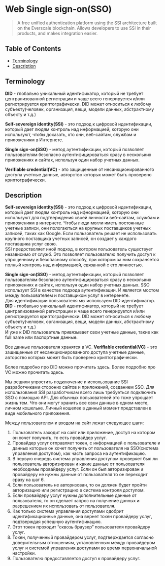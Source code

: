 # Web Single sign-on(SSO) 
> A free unified authentication platform using the SSI architecture built on the Everscale blockchain. Allows developers to use SSI in their products, and makes integration easier.


## Table of Contents

- [Terminology](#terminology)
- [Description](#description)

## Terminology

**DID** -  глобально уникальный идентификатор, который не требует централизованной регистрации и чаще всего генерируется и/или регистрируется криптографически. DID может относиться к любому субъекту(человек, организация, вещи, модели данных, абстрактному объекту и т.д.)

**Self-sovereign identity(SSI)** - это подход к цифровой идентификации, который дает людям контроль над информацией, которую они используют, чтобы доказать, кто они, веб-сайтам, службам и приложениям в Интернете.

**Single sign-on(SSO)** - метод аутентификации, который позволяет пользователям безопасно аутентифицироваться сразу в нескольких приложениях и сайтах, используя один набор учетных данных.

**Verifiable credential(VC)** - это защищенные от несанкционированного доступа учетные данные, авторство которых может быть проверено криптографически.

## Description

**Self-sovereign identity(SSI)** - это подход к цифровой идентификации, который дает людям контроль над ифнормацией, которую они используют для подтверждения своей личности веб-сайтам, службам и приложениям в интернете. Чтобы люди могли иметь постоянные учетные записи, они пологаються на крупных поставщиков учетных записей, таких как Google. Если пользователь решает не использовать крупного поставщика учетных записей, он создает у каждого поставщика услуг свою. <br>
SSI предостволяет иной подход, в котором пользователь существует независимо от служб. Это позволяет пользователю получить доступ к упрощенному и безопасному способу, при котором за ним сохраняется полный контроль над информацией, связанной с его личностью.

**Single sign-on(SSO)** - метод аутентификации, который позволяет пользователям безопасно аутентифицироваться сразу в нескольких приложениях и сайтах, используя один набор учетных данных. SSO использует SSI в качестве подхода аутентификации. И является мостом между пользователем и поставщиком услуг в интеренете. <br>
Для идентификации пользователя мы используем DID идентификатор. <br>
**DID** -  глобально уникальный идентификатор, который не требует централизованной регистрации и чаще всего генерируется и/или регистрируется криптографически. DID может относиться к любому субъекту(человек, организация, вещи, модели данных, абстрактному объекту и т.д.) <br>
И уже к DID пользователь привязывает свои учетные данные, такие как full name или паспортные данные.

Все данные пользователя хранятся в VC.
**Verifiable credential(VC)** - это защищенные от несанкционированного доступа учетные данные, авторство которых может быть проверено криптографически.

Более подробно про DID можно прочитать здесь.
Более подробно про VC можно прочитать здесь.


Мы решили упростить подключение и использование SSI разработчиками стороних сайтов и приложений, созданием SSO. Для использования SSI разработчикам всего лишь требуеться подключить SSO с помощью API. Для обычных пользователей это тоже упрощает жизнь тем. Что они могут хранить все свои данные в одном месте, личном кошельке. Личный кошелек в данный момент представлен в виде мобильного приложения.

Между пользователем и входом на сайт лежат следующее шаги:
1) Пользователь заходит на сайт или приложение, доступ на котором он хочет получить, то есть провайдер услуг.
2) Провайдер услуг отправляет токен, с информацией о пользователе и данных которые он хочет получить от пользователя на SSO(система управления доступом), как часть запроса на аутентификацию.
3) В первую очередь система управления доступом проверяет был ли пользователь авторизирован и какие данные от пользователя необходимы провайдеру услуг. Если он был авторизирован и провайдеру не нужны данные от пользователя то он переходит сразу на шаг 6.
4) Если пользователь не авторизован, то он должен будет пройти авторизацию или регистрацию в система контроля доступом.
5) Если провайдеру услуг нужны дополнительные данные от пользователя, то он сделает запрос на получение данных и разрешением их использовать от пользователя.
6) Как только система управления доступами одобрит идентификационные данные, она вернет токен провайдеру услуг, подтверждая успешную аутентификацию.
7) Этот токен проходит “сквозь браузер” пользователя провайдеру услуг.
8) Токен, полученный провайдером услуг, подтверждается согласно доверительным отношениям, установленным между провайдером услуг и системой управления доступами во время первоначальной настройки.
9) Пользователю предоставляется доступ к провайдеру услуг.

